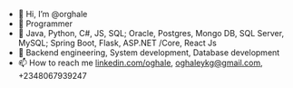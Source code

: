 - 👋 Hi, I’m @orghale
- 👀 Programmer
- 🌱 Java, Python, C#, JS, SQL; Oracle, Postgres, Mongo DB, SQL Server, MySQL; Spring Boot, Flask, ASP.NET /Core, React Js
- 💞️ Backend engineering, System development, Database development
- 📫 How to reach me [linkedin.com/oghale](https://www.linkedin.com/in/oghale/), oghaleykg@gmail.com, +2348067939247

<!---
orghale/orghale is a ✨ special ✨ repository because its `README.md` (this file) appears on your GitHub profile.
You can click the Preview link to take a look at your changes.
--->
